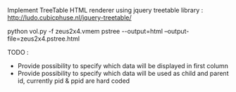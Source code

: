 Implement TreeTable HTML renderer using jquery treetable library : http://ludo.cubicphuse.nl/jquery-treetable/

python vol.py -f zeus2x4.vmem pstree --output=html –output-file=zeus2x4.pstree.html

TODO :

- Provide possibility to specify which data will be displayed in first column
- Provide possibility to specify which data will be used as child and parent id, currently pid & ppid are hard coded
